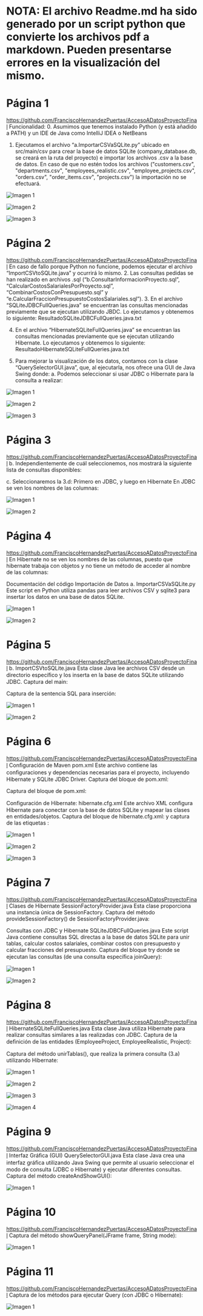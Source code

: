 # NOTA: El archivo Readme.md ha sido generado por un script python que convierte los archivos pdf a markdown. Pueden presentarse errores en la visualización del mismo.

# Página 1

https://github.com/FranciscoHernandezPuertas/AccesoADatosProyectoFinal 
Funcionalidad: 
0. Asumimos que tenemos instalado Python (y está añadido a PATH) y un IDE de Java 
como IntelliJ IDEA o NetBeans 
 
1. Ejecutamos el archivo “a.ImportarCSVaSQLite.py” ubicado en src/main/csv para crear 
la base de datos SQLite (company_database.db, se creará en la ruta del proyecto) e 
importar los archivos .csv a la base de datos. En caso de que no estén todos los 
archivos ("customers.csv", "departments.csv", "employees_realistic.csv", 
"employee_projects.csv", "orders.csv", "order_items.csv", "projects.csv") la 
importación no se efectuará. 
 
 


![Imagen 1](./Documentos/image_page1_0.jpeg)

![Imagen 2](./Documentos/image_page1_1.png)

![Imagen 3](./Documentos/image_page1_2.png)

# Página 2

https://github.com/FranciscoHernandezPuertas/AccesoADatosProyectoFinal 
En caso de fallo porque Python no funcione, podemos ejecutar el archivo 
“ImportCSVtoSQLite.java” y ocurrirá lo mismo. 
2. Las consultas pedidas se han realizado en archivos .sql 
(“b.ConsultarInformacionProyecto.sql”, “CalcularCostosSalarialesPorProyecto.sql”, 
“CombinarCostosConPresupuesto.sql” y 
“e.CalcularFraccionPresupuestoCostosSalariales.sql”). 
3. En el archivo “SQLiteJDBCFullQueries.java” se encuentran las consultas mencionadas 
previamente que se ejecutan utilizando JBDC. 
Lo ejecutamos y obtenemos lo siguiente: 
ResultadoSQLiteJDBCFullQueries.java.txt
 
4. En el archivo “HibernateSQLiteFullQueries.java” se encuentran las consultas 
mencionadas previamente que se ejecutan utilizando Hibernate. 
Lo ejecutamos y obtenemos lo siguiente: 
ResultadoHibernateSQLiteFullQueries.java.txt
 
5. Para mejorar la visualización de los datos, contamos con la clase 
“QuerySelectorGUI.java”, que, al ejecutarla, nos ofrece una GUI de Java Swing donde: 
a. Podemos seleccionar si usar JDBC o Hibernate para la consulta a realizar: 
 


![Imagen 1](./Documentos/image_page2_0.png)

![Imagen 2](./Documentos/image_page2_1.png)

![Imagen 3](./Documentos/image_page2_2.png)

# Página 3

https://github.com/FranciscoHernandezPuertas/AccesoADatosProyectoFinal 
b. Independientemente de cuál seleccionemos, nos mostrará la siguiente lista de 
consultas disponibles: 
 
c. Seleccionaremos la 3.d: Primero en JDBC, y luego en Hibernate 
En JDBC se ven los nombres de las columnas: 
 
 
 
 


![Imagen 1](./Documentos/image_page3_0.png)

![Imagen 2](./Documentos/image_page3_1.png)

# Página 4

https://github.com/FranciscoHernandezPuertas/AccesoADatosProyectoFinal 
En Hibernate no se ven los nombres de las columnas, puesto que hibernate 
trabaja con objetos y no tiene un método de acceder al nombre de las 
columnas:  
 
Documentación del código 
Importación de Datos 
a. ImportarCSVaSQLite.py 
Este script en Python utiliza pandas para leer archivos CSV y sqlite3 para insertar los datos en 
una base de datos SQLite. 
 


![Imagen 1](./Documentos/image_page4_0.png)

![Imagen 2](./Documentos/image_page4_1.jpeg)

# Página 5

https://github.com/FranciscoHernandezPuertas/AccesoADatosProyectoFinal 
b. ImportCSVtoSQLite.java 
Esta clase Java lee archivos CSV desde un directorio especíﬁco y los inserta en la base de datos 
SQLite utilizando JDBC. 
Captura del main: 
 
Captura de la sentencia SQL para inserción: 
 
 
 


![Imagen 1](./Documentos/image_page5_0.jpeg)

![Imagen 2](./Documentos/image_page5_1.jpeg)

# Página 6

https://github.com/FranciscoHernandezPuertas/AccesoADatosProyectoFinal 
Conﬁguración de Maven 
pom.xml 
Este archivo contiene las conﬁguraciones y dependencias necesarias para el proyecto, 
incluyendo Hibernate y SQLite JDBC Driver. 
Captura del bloque <dependencies> de pom.xml: 
 
Captura del bloque <repositories> de pom.xml: 
 
Conﬁguración de Hibernate: 
hibernate.cfg.xml 
Este archivo XML conﬁgura Hibernate para conectar con la base de datos SQLite y mapear las 
clases en entidades/objetos. 
Captura del bloque <session-factory> de hibernate.cfg.xml: y captura de las etiquetas 
<mapping class="..."/>: 
 


![Imagen 1](./Documentos/image_page6_0.png)

![Imagen 2](./Documentos/image_page6_1.png)

![Imagen 3](./Documentos/image_page6_2.jpeg)

# Página 7

https://github.com/FranciscoHernandezPuertas/AccesoADatosProyectoFinal 
Clases de Hibernate 
SessionFactoryProvider.java 
Esta clase proporciona una instancia única de SessionFactory. 
Captura del método provideSessionFactory() de SessionFactoryProvider.java: 
 
Consultas con JDBC y Hibernate 
SQLiteJDBCFullQueries.java 
Este script Java contiene consultas SQL directas a la base de datos SQLite para unir tablas, 
calcular costos salariales, combinar costos con presupuesto y calcular fracciones del 
presupuesto. 
Captura del bloque try donde se ejecutan las consultas (de una consulta especíﬁca joinQuery): 
 
 


![Imagen 1](./Documentos/image_page7_0.png)

![Imagen 2](./Documentos/image_page7_1.jpeg)

# Página 8

https://github.com/FranciscoHernandezPuertas/AccesoADatosProyectoFinal 
HibernateSQLiteFullQueries.java 
Esta clase Java utiliza Hibernate para realizar consultas similares a las realizadas con JDBC. 
Captura de la deﬁnición de las entidades (EmployeeProject, EmployeeRealistic, Project): 
 
  
Captura del método unirTablas(), que realiza la primera consulta (3.a) utilizando Hibernate: 
 
 
 


![Imagen 1](./Documentos/image_page8_0.png)

![Imagen 2](./Documentos/image_page8_1.jpeg)

![Imagen 3](./Documentos/image_page8_2.jpeg)

![Imagen 4](./Documentos/image_page8_3.jpeg)

# Página 9

https://github.com/FranciscoHernandezPuertas/AccesoADatosProyectoFinal 
Interfaz Gráﬁca (GUI) 
QuerySelectorGUI.java 
Esta clase Java crea una interfaz gráﬁca utilizando Java Swing que permite al usuario 
seleccionar el modo de consulta (JDBC o Hibernate) y ejecutar diferentes consultas. 
Captura del método createAndShowGUI(): 
 
 
 
 
 
 
 


![Imagen 1](./Documentos/image_page9_0.jpeg)

# Página 10

https://github.com/FranciscoHernandezPuertas/AccesoADatosProyectoFinal 
Captura del método showQueryPanel(JFrame frame, String mode): 
 


![Imagen 1](./Documentos/image_page10_0.jpeg)

# Página 11

https://github.com/FranciscoHernandezPuertas/AccesoADatosProyectoFinal 
Captura de los métodos para ejecutar Query (con JDBC o Hibernate): 
 


![Imagen 1](./Documentos/image_page11_0.png)

